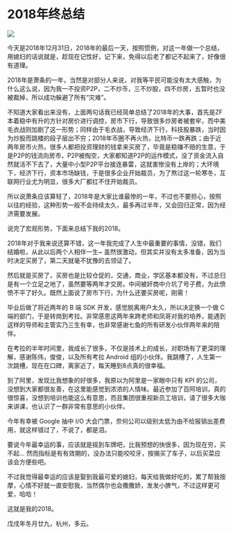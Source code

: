 # 2018年终总结

![](https://raw.githubusercontent.com/wangchenyan/wangchenyan/year_summary/image/2018_1.jpeg)

今天是2018年12月31日，2018年的最后一天，按照惯例，对这一年做一个总结，用媳妇的话说就是，趁现在记性好，记下来，免得以后老了都记不起来了，好像很有道理。

2018年是萧条的一年，当然是对部分人来说，对我等平民可能没有太大感触，为什么这么说，因为我一不投资P2P，二不炒币，三不炒股，四不炒房，五暂时也没被裁掉，所以成功躲避了所有“灾难”。

不知道大家看出来没有，上面两句话我已经简单总结了2018年的大事，首先是ZF本着稳中有升的方针对房价进行调控，房市下行，导致很多炒房者被套牢，而中美毛衣战则加剧了这一形势；同样由于毛衣战，导致经济下行，科技股暴跌，当时因为炒股而跳楼的段子层出不穷；2018年币圈不再火热，比特币一跌再跌；由于近两年房市火热，很多人都把投资理财的钱拿来买房了，毕竟是稳赚不赔的生意，于是P2P的钱流向房市，P2P被掏空，大家都知道P2P的运作模式，没了资金流入自然就活不下去了，大量中小型P2P平台接连暴雷，这就害惨没有上岸的；大环境下，经济下行，资本市场缺钱，于是很多企业开始裁员，为了熬过这一轮寒冬，互联网行业尤为明显，很多大厂都扛不住开始裁员。

所以说萧条应该算轻了，2018年是大家比谁最惨的一年，不过也不要担心，按照以往的经验，这种形势一般不会持续太久，最多再过半年，又会回归正常，因为经济需要发展。

说完了宏观形势，下面来总结下我的2018。

2018年对于我来说还算不错，这一年我完成了人生中最重要的事情，没错，我们结婚啦，从此以后两个人相伴一生~ 虽然很激动，但其实并没有太多准备，因为当时决定买房了，第二天就毫不犹豫的去领证了。

然后就是买房了，买房也是比较仓促的，交通，商业，学区基本都没有，不过总归是有一个立足之地了，虽然要等两年才交房。中间被奸商中介坑了号子费，为此愤愤不平了好久。既然上面说了房市下行，为什么还要买房呢，刚需！

毕业后做了将近两年的 B 端 SDK 开发，感觉脱离用户太久，所以决定换一个做 C 端的部门，于是转岗到考拉。非常感恩这两年来跨老师和凤哥对我的培养，能遇到这样的导师和主管实乃三生有幸，也非常感谢七鱼的所有研发小伙伴两年来的陪伴。

在考拉的半年时间里，我成长了很多，不仅是技术上的成长，对职场有了更深的理解，感谢陈伟，俊俊，以及所有考拉 Android 组的小伙伴。我跳槽了，人生第一次跳槽，现在在口碑，离家近了，每天睡到8点真的很幸福。

到了阿里，发现比我想象的好很多，我原以为阿里是一家眼中只有 KPI 的公司，没想到大家都很友善，在这里能感觉到浓浓的人情味。最近参加了百阿培训，真的很惊喜，没想到培训也能这么有意思，而且集团很重视新员工培训，请了很多大咖来讲课，也认识了一群非常有意思的小伙伴。

今年有幸被 Google 抽中 I/O 大会门票，奈何公司以级别太低为由不给报销出差费用，就这样错过了，不说了，都是泪。

要说今年最幸运的事，应该就是摇到车牌吧，比我预想的快很多，因为现在穷，买不起… 然而指标是有有效期的，没办法只能咬咬牙，按揭买了车子，以后买菜应该会方便些吧。

不过我觉得最幸运的应该是娶到我最可爱的媳妇，每天给我做好吃的，累了帮我按摩，心情不好就一直安慰我，当然偶尔也会撒撒娇，发发小脾气，不过这样更可爱，哈哈！

这就是我的2018。

戊戌年冬月廿九，杭州，多云。
